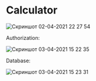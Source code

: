 # Calculator
![Скриншот 02-04-2021 22 27 54](https://user-images.githubusercontent.com/69078357/113447901-72fe1900-9403-11eb-8d28-cac773e1fdfc.png)  

Authorization:  

![Скриншот 03-04-2021 15 22 35](https://user-images.githubusercontent.com/69078357/113478256-7390c100-9490-11eb-821e-9e6c16cac35d.png)  

Database:  

![Скриншот 03-04-2021 15 23 31](https://user-images.githubusercontent.com/69078357/113478271-94591680-9490-11eb-95ed-35e9551850a5.png)
